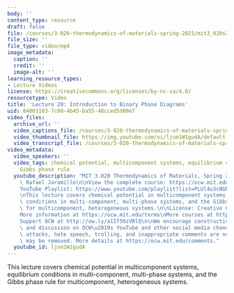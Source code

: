 ```yaml
---
body: ''
content_type: resource
draft: false
file: /courses/3-020-thermodynamics-of-materials-spring-2021/mit3_020s21_lecture_20_1080p_360p_16_9.mp4
file_size: ''
file_type: video/mp4
image_metadata:
  caption: ''
  credit: ''
  image-alt: ''
learning_resource_types:
- Lecture Videos
license: https://creativecommons.org/licenses/by-nc-sa/4.0/
resourcetype: Video
title: 'Lecture 20: Introduction to Binary Phase Diagrams'
uid: 84003103-7c00-4b45-ba55-48cced5d09e7
video_files:
  archive_url: ''
  video_captions_file: /courses/3-020-thermodynamics-of-materials-spring-2021/1UKLRFGxSUPOgI45LnlmaWZJh_NCZ2YIB_transcript.webvtt
  video_thumbnail_file: https://img.youtube.com/vi/ljvm1W1gudA/default.jpg
  video_transcript_file: /courses/3-020-thermodynamics-of-materials-spring-2021/1UKLRFGxSUPOgI45LnlmaWZJh_NCZ2YIB_transcript.pdf
video_metadata:
  video_speakers: ''
  video_tags: chemical potential, multicomponent systems, equilibrium conditions,
    Gibbs phase rule
  youtube_description: "MIT 3.020 Thermodynamics of Materials, Spring 2021\nInstructor:\
    \ Rafael Jaramillo\n\nView the complete course: https://ocw.mit.edu/sites/3020-thermodynamics-of-materials/\n\
    YouTube Playlist: https://www.youtube.com/playlist?list=PLUl4u3cNGP61g-yRbJz4ghFPJLiok1HxX\n\
    \nThis lecture covers chemical potential in multicomponent systems, equilibrium\
    \ conditions in multi-component, multi-phase systems, and the Gibbs phase rule\
    \ for multicomponent, heterogeneous systems.\n\nLicense: Creative Commons BY-NC-SA\n\
    More information at https://ocw.mit.edu/terms\nMore courses at https://ocw.mit.edu\n\
    Support OCW at http://ow.ly/a1If50zVRlQ\n\nWe encourage constructive comments\
    \ and discussion on OCW\u2019s YouTube and other social media channels. Personal\
    \ attacks, hate speech, trolling, and inappropriate comments are not allowed and\
    \ may be removed. More details at https://ocw.mit.edu/comments."
  youtube_id: ljvm1W1gudA
---
```

This lecture covers chemical potential in multicomponent systems, equilibrium conditions in multi-component, multi-phase systems, and the Gibbs phase rule for multicomponent, heterogeneous systems.